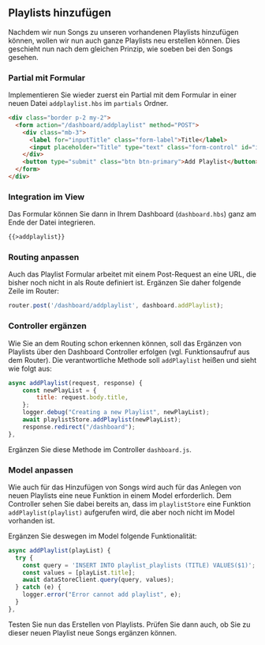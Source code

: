 ## Playlists hinzufügen

Nachdem wir nun Songs zu unseren vorhandenen Playlists hinzufügen können, wollen wir nun auch ganze Playlists neu erstellen können.
Dies geschieht nun nach dem gleichen Prinzip, wie soeben bei den Songs gesehen. 

### Partial mit Formular
Implementieren Sie wieder zuerst ein Partial mit dem Formular in einer neuen Datei `addplaylist.hbs` im `partials` Ordner.
~~~ html
<div class="border p-2 my-2">
  <form action="/dashboard/addplaylist" method="POST">
    <div class="mb-3">
      <label for="inputTitle" class="form-label">Title</label>
      <input placeholder="Title" type="text" class="form-control" id="inputTitle" name="title">
    </div>
    <button type="submit" class="btn btn-primary">Add Playlist</button>
  </form>
</div>
~~~

### Integration im View
Das Formular können Sie dann in Ihrem Dashboard (`dashboard.hbs`) ganz am Ende der Datei integrieren.
~~~ html
{{>addplaylist}}
~~~

### Routing anpassen
Auch das Playlist Formular arbeitet mit einem Post-Request an eine URL, die bisher noch nicht in als Route definiert ist.
Ergänzen Sie daher folgende Zeile im Router:

~~~ js
router.post('/dashboard/addplaylist', dashboard.addPlaylist);
~~~

### Controller ergänzen
Wie Sie an dem Routing schon erkennen können, soll das Ergänzen von Playlists über den Dashboard Controller erfolgen (vgl. Funktionsaufruf aus dem Router).
Die verantwortliche Methode soll `addPlaylist` heißen und sieht wie folgt aus:

~~~ js
async addPlaylist(request, response) {
    const newPlayList = {
        title: request.body.title,
    };
    logger.debug("Creating a new Playlist", newPlayList);
    await playlistStore.addPlaylist(newPlayList);
    response.redirect("/dashboard");
},
~~~

Ergänzen Sie diese Methode im Controller `dashboard.js`.

### Model anpassen

Wie auch für das Hinzufügen von Songs wird auch für das Anlegen von neuen Playlists eine neue Funktion in einem Model erforderlich. Dem Controller sehen Sie dabei bereits an, dass im `playlistStore` eine Funktion `addPlaylist(playlist)` aufgerufen wird, die aber noch nicht im Model vorhanden ist.

Ergänzen Sie deswegen im Model folgende Funktionalität:
~~~ js
async addPlaylist(playList) {
  try {
    const query = 'INSERT INTO playlist_playlists (TITLE) VALUES($1)';
    const values = [playList.title];
    await dataStoreClient.query(query, values);
  } catch (e) {
    logger.error("Error cannot add playlist", e);
  }
},
~~~

Testen Sie nun das Erstellen von Playlists. Prüfen Sie dann auch, ob Sie zu dieser neuen Playlist neue Songs ergänzen können.
